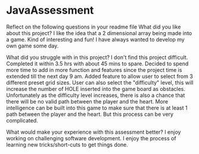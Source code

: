 # JavaAssessment
Reflect on the following questions in your readme file
What did you like about this project?
I like the idea that a 2 dimensional array being made into a game. Kind of interesting and fun! I have always wanted to develop my own game some day.

What did you struggle with in this project?
I don't find this project difficult. Completed it within 3.5 hrs with about 45 mins to spare. Decided to spend more time to add in more function and features since the project time is extended till the next day 9 am. Added feature to allow user to select from 3 different preset grid sizes. User can also select the "difficulty" level, this will increase the number of HOLE inserted into the game board as obstacles. Unfortunately as the difficulty level increases, there is also a chance that there will be no valid path between the player and the heart. More intelligence can be built into this game to make sure that there is at least 1 path between the player and the heart. But this process can be very complicated.

What would make your experience with this assessment better?
I enjoy working on challenging software development. I enjoy the process of learning new tricks/short-cuts to get things done.
